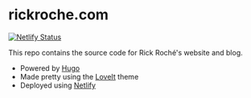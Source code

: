 # rickroche.com

[![Netlify Status](https://api.netlify.com/api/v1/badges/351f6881-3e46-4d35-8b87-ff1635aacc32/deploy-status)](https://app.netlify.com/sites/rick-roche/deploys)

This repo contains the source code for Rick Roché's website and blog.

- Powered by [Hugo](https://gohugo.io/)
- Made pretty using the [LoveIt](https://themes.gohugo.io/loveit/) theme
- Deployed using [Netlify](https://www.netlify.com/)
